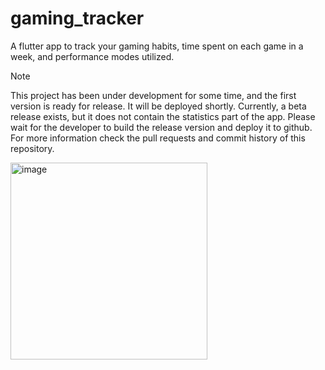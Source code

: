 # gaming_tracker

A flutter app to track your gaming habits, time spent on each game in a week, and performance modes utilized.
> [!NOTE]  
> This project has been under development for some time, and the first version is ready for release. It will be deployed shortly. Currently, a beta release exists, but it does not contain the statistics part of the app. Please wait for the developer to build the release version and deploy it to github.
> For more information check the pull requests and commit history of this repository.

<img width="315" alt="image" src="https://github.com/nikhil-RGB/gaming-tracker/assets/68727041/82b952d4-abb5-4e34-8952-93398ad6c72d">
